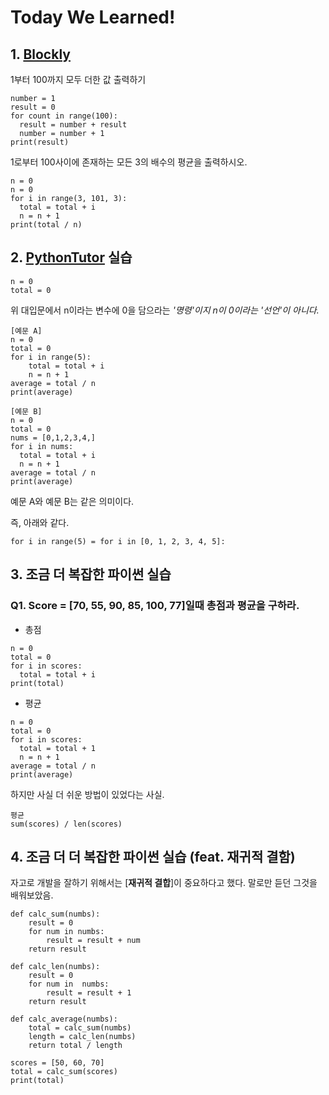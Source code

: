 # Today We Learned!

## 1. [**Blockly**](https://blockly-demo.appspot.com/static/demos/code/index.html?lang=ko)
1부터 100까지 모두 더한 값 출력하기
```
number = 1
result = 0
for count in range(100):
  result = number + result
  number = number + 1
print(result)
```
1로부터 100사이에 존재하는 모든 3의 배수의 평균을 출력하시오.

```
n = 0
n = 0
for i in range(3, 101, 3):
  total = total + i
  n = n + 1
print(total / n)

```

##  2. [**PythonTutor**](http://www.pythontutor.com/live.html#mode=edit) 실습 

```
n = 0
total = 0
```
위 대입문에서 n이라는 변수에 0을 담으라는 *'명령'이지 n이 0이라는 '선언'이 아니다.*

```
[예문 A]
n = 0
total = 0
for i in range(5):
    total = total + i
    n = n + 1
average = total / n
print(average)
```

```
[예문 B]
n = 0
total = 0
nums = [0,1,2,3,4,]
for i in nums:
  total = total + i
  n = n + 1
average = total / n
print(average)
```
예문 A와 예문 B는 같은 의미이다.

즉, 아래와 같다.
```
for i in range(5) = for i in [0, 1, 2, 3, 4, 5]:
```

## 3. 조금 더 복잡한 파이썬 실습

### Q1. Score = [70, 55, 90, 85, 100, 77]일때 총점과 평균을 구하라.

- 총점
```
n = 0
total = 0
for i in scores:
  total = total + i
print(total)
```
- 평균
```
n = 0
total = 0
for i in scores:
  total = total + 1
  n = n + 1
average = total / n
print(average) 
```
하지만 사실 더 쉬운 방법이 있었다는 사실.
```
평균 
sum(scores) / len(scores)
```
## 4. 조금 더 더 복잡한 파이썬 실습 (feat. 재귀적 결함)

자고로 개발을 잘하기 위해서는 [**재귀적 결합**]이 중요하다고 했다. 말로만 듣던 그것을 배워보았음.

```
def calc_sum(numbs):
    result = 0
    for num in numbs:
        result = result + num
    return result

def calc_len(numbs):
    result = 0
    for num in  numbs:
        result = result + 1
    return result

def calc_average(numbs):
    total = calc_sum(numbs)
    length = calc_len(numbs)
    return total / length

scores = [50, 60, 70]
total = calc_sum(scores)
print(total)
```


